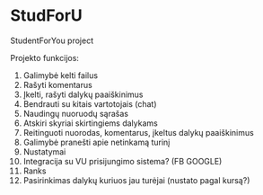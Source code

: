 # StudForU
StudentForYou project

Projekto funkcijos:
1. Galimybė kelti failus
2. Rašyti komentarus
3. Įkelti, rašyti dalykų paaiškinimus
4. Bendrauti su kitais vartotojais (chat)
5. Naudingų nuoruodų sąrašas
6. Atskiri skyriai skirtingiems dalykams
7. Reitinguoti nuorodas, komentarus, įkeltus dalykų paaiškinimus
8. Galimybė pranešti apie netinkamą turinį
9. Nustatymai
11. Integracija su VU prisijungimo sistema? (FB GOOGLE)
12. Ranks
13. Pasirinkimas dalykų kuriuos jau turėjai (nustato pagal kursą?)

